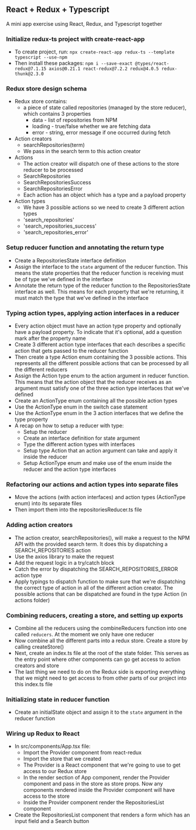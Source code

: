## React + Redux + Typescript

A mini app exercise using React, Redux, and Typescript together

### Initialize redux-ts project with create-react-app
- To create project, run: `npx create-react-app redux-ts --template typescript --use-npm`
- Then install these packages: `npm i --save-exact @types/react-redux@7.1.15 axios@0.21.1 react-redux@7.2.2 redux@4.0.5 redux-thunk@2.3.0`

### Redux store design schema
- Redux store contains:
  - a piece of state called repositories (managed by the store reducer), which contains 3 properties
    - data - list of repositories from NPM
    - loading - true/false whether we are fetching data
    - error - string, error message if one occurred during fetch
- Action creators
  - searchRepositories(term)
  - We pass in the search term to this action creator
- Actions
  - The action creator will dispatch one of these actions to the store reducer to be processed
  - SearchRepositories
  - SearchRepositoriesSuccess
  - SearchRepositoriesError
  - Each action has an object which has a type and a payload property
- Action types
  - We have 3 possible actions so we need to create 3 different action types
  - 'search_repositories'
  - 'search_repositories_success'
  - 'search_repositories_error'

### Setup reducer function and annotating the return type
- Create a RepositoriesState interface definition
- Assign the interface to the `state` argument of the reducer function. This means the state properties that the reducer function is receiving must be of type we've defined in the interface
- Annotate the return type of the reducer function to the RepositoriesState interface as well. This means for each property that we're returning, it must match the type that we've defined in the interface

### Typing action types, applying action interfaces in a reducer
- Every action object must have an action type property and optionally have a payload property. To indicate that it's optional, add a question mark after the property name
- Create 3 different action type interfaces that each describes a specific action that gets passed to the reducer function
- Then create a type Action enum containing the 3 possible actions. This represents all the different possible actions that can be processed by all the different reducers
- Assign the Action type enum to the action argument in reducer function. This means that the action object that the reducer receives as an argument must satisfy one of the three action type interfaces that we've defined
- Create an ActionType enum containing all the possible action types
- Use the ActionType enum in the switch case statement
- Use the ActionType enum in the 3 action interfaces that we define the type property
- A recap on how to setup a reducer with type:
  - Setup the reducer
  - Create an interface definition for state argument
  - Type the different action types with interfaces
  - Setup type Action that an action argument can take and apply it inside the reducer
  - Setup ActionType enum and make use of the enum inside the reducer and the action type interfaces

### Refactoring our actions and action types into separate files
- Move the actions (with action interfaces) and action types (ActionType enum) into its separate files
- Then import them into the repositoriesReducer.ts file

### Adding action creators
- The action creator, searchRepositories(), will make a request to the NPM API with the provided search term. It does this by dispatching a SEARCH_REPOSITORIES action
- Use the axios library to make the request
- Add the request logic in a try/catch block
- Catch the error by dispatching the SEARCH_REPOSITORIES_ERROR action type
- Apply typings to dispatch function to make sure that we're dispatching the correct type of action in all of the different action creator. The possible actions that can be dispatched are found in the type Action (in actions folder)

### Combining reducers, creating a store, and setting up exports
- Combine all the reducers using the combineReducers function into one called `reducers`. At the moment we only have one reducer
- Now combine all the different parts into a redux store. Create a store by calling createStore()
- Next, create an index.ts file at the root of the state folder. This serves as the entry point where other components can go get access to action creators and store
- The last thing we need to do on the Redux side is exporting everything that we might need to get access to from other parts of our project into this index.ts file

### Initializing state in reducer function
- Create an initialState object and assign it to the `state` argument in the reducer function

### Wiring up Redux to React
- In src/components/App.tsx file:
  - Import the Provider component from react-redux
  - Import the store that we created
  - The Provider is a React component that we're going to use to get access to our Redux store
  - In the render section of App component, render the Provider component and pass in the store as store props. Now any components rendered inside the Provider component will have access to the store
  - Inside the Provider component render the RepositoriesList component
- Create the RepositoriesList component that renders a form which has an input field and a Search button